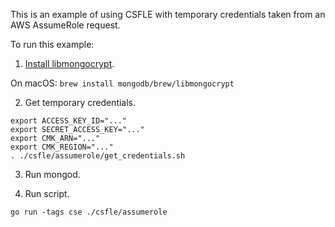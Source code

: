 This is an example of using CSFLE with temporary credentials taken from an AWS AssumeRole request.

To run this example:

1. [Install libmongocrypt](https://github.com/mongodb/libmongocrypt#installing-libmongocrypt-on-macos).

On macOS: `brew install mongodb/brew/libmongocrypt`

2. Get temporary credentials.

```
export ACCESS_KEY_ID="..."
export SECRET_ACCESS_KEY="..."
export CMK_ARN="..."
export CMK_REGION="..."
. ./csfle/assumerole/get_credentials.sh
```

3. Run mongod.

4. Run script.

```
go run -tags cse ./csfle/assumerole
```
